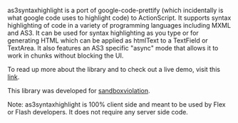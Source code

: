 as3syntaxhighlight is a port of google-code-prettify (which incidentally is what google code uses to highlight code) to ActionScript. It supports syntax highlighting of code in a variety of programming languages including MXML and AS3. It can be used for syntax highlighting as you type or for generating HTML which can be applied as htmlText to a TextField or TextArea. It also features an AS3 specific "async" mode that allows it to work in chunks without blocking the UI.

To read up more about the library and to check out a live demo, visit this [link](http://anirudhs.chaosnet.org/blog/2009.01.12.html).

This library was developed for [sandboxviolation](http://sandboxviolation.appspot.com).

Note: as3syntaxhighlight is 100% client side and meant to be used by Flex or Flash developers. It does not require any server side code.